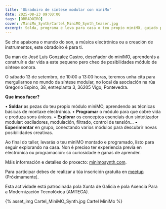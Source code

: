 ```yaml
---
title: 'Obradoiro de síntese modular con miniMo'
date: 2025-08-23 09:00:00
tags: [OBRADOIRO]
cover: /MiniMo_Synth/Cartel_MiniMO_Synth_teaser.jpg
excerpt: Solda, programa e leva para casa o teu propio miniMO, guiado polo seu creador José Luis González Castro.
---
```


Se che apaixona o mundo do son, a música electrónica ou a creación de instrumentos, este obradoiro é para ti.

Da man de José Luis González Castro, deseñador do miniMO, aprenderás a construír e dar vida a este pequeno pero cheo de posibilidades módulo de síntese sonora.

O sábado 13 de setembro, de 10:00 a 13:00 horas, teremos unha cita para mergullarnos no mundo da síntese modular, no local da asociación na rúa Gregorio Espino, 38, entreplanta 3, 36205 Vigo, Pontevedra.

<b>Que imos facer?</b>

• <b>Soldar</b> as pezas do teu propio módulo miniMO, aprendendo as técnicas básicas de montaxe electrónica.
• <b>Programar</b> o módulo para que cobre vida e produza sons únicos.
• <b>Explorar</b> os conceptos esenciais dun sintetizador modular: osciladores, modulación, filtrado, control de tensión…
• <b>Experimentar</b> en grupo, conectando varios módulos para descubrir novas posibilidades creativas.

Ao final do taller, levarás o teu miniMO montado e programado, listo para seguir explorando na casa. Non é preciso ter experiencia previa en electrónica ou programación: só curiosidade e ganas de aprender.

Máis información e detalles do proxecto: [minimosynth.com](https://minimosynth.com).

Para participar debes de realizar a túa inscrición gratuita en [meetup](https://www.meetup.com/aindustriosa/) (Próximamente).

Esta actividade está patrocinada pola Xunta de Galicia e pola Axencia Para a Modernización Tecnolóxica (AMTEGA).

{% asset_img Cartel_MiniMO_Synth.jpg Cartel MiniMo %} 

